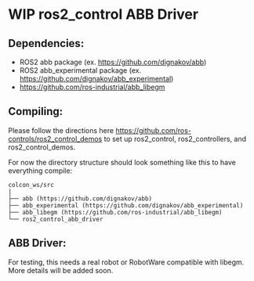 # WIP ros2_control ABB Driver



## Dependencies:

- ROS2 abb package (ex. https://github.com/dignakov/abb)
- ROS2 abb_experimental package (ex. https://github.com/dignakov/abb_experimental)
- https://github.com/ros-industrial/abb_libegm

## Compiling:
Please follow the directions here https://github.com/ros-controls/ros2_control_demos to set up ros2_control, ros2_controllers, and ros2_control_demos.

For now the directory structure should look something like this to have everything compile:

```
colcon_ws/src
|
├── abb (https://github.com/dignakov/abb)
├── abb_experimental (https://github.com/dignakov/abb_experimental)
├── abb_libegm (https://github.com/ros-industrial/abb_libegm)
└── ros2_control_abb_driver
```

## ABB Driver:
For testing, this needs a real robot or RobotWare compatible with libegm. More details will be added soon.

